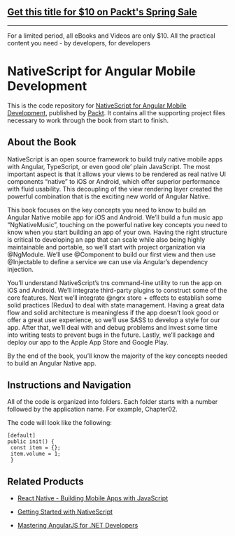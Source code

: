 ## [Get this title for $10 on Packt's Spring Sale](https://www.packt.com/B06023?utm_source=github&utm_medium=packt-github-repo&utm_campaign=spring_10_dollar_2022)
-----
For a limited period, all eBooks and Videos are only $10. All the practical content you need \- by developers, for developers

# NativeScript for Angular Mobile Development
This is the code repository for [NativeScript for Angular Mobile Development](https://www.packtpub.com/web-development/nativescript-angular-mobile-development?utm_source=github&utm_medium=repository&utm_campaign=9781787125766), published by [Packt](https://www.packtpub.com/?utm_source=github). It contains all the supporting project files necessary to work through the book from start to finish.

## About the Book
NativeScript is an open source framework to build truly native mobile apps with Angular, TypeScript, or even good ole’ plain JavaScript. The most important aspect is that it allows your views to be rendered as real native UI components “native” to iOS or Android, which offer superior performance with fluid usability. This decoupling of the view rendering layer created the powerful combination that is the exciting new world of Angular Native.

This book focuses on the key concepts you need to know to build an Angular Native mobile app for iOS and Android. We’ll build a fun music app “NgNativeMusic”, touching on the powerful native key concepts you need to know when you start building an app of your own. Having the right structure is critical to developing an app that can scale while also being highly maintainable and portable, so we’ll start with project organization via @NgModule. We’ll use @Component to build our first view and then use @Injectable to define a service we can use via Angular’s dependency injection.

You’ll understand NativeScript’s tns command-line utility to run the app on iOS and Android. We’ll integrate third-party plugins to construct some of the core features. Next we’ll integrate @ngrx store + effects to establish some solid practices (Redux) to deal with state management. Having a great data flow and solid architecture is meaningless if the app doesn’t look good or offer a great user experience, so we’ll use SASS to develop a style for our app. After that, we’ll deal with and debug problems and invest some time into writing tests to prevent bugs in the future. Lastly, we’ll package and deploy our app to the Apple App Store and Google Play.

By the end of the book, you’ll know the majority of the key concepts needed to build an Angular Native app.

## Instructions and Navigation
All of the code is organized into folders. Each folder starts with a number followed by the application name. For example, Chapter02.



The code will look like the following:
```
[default]
public init() {
 const item = {};
 item.volume = 1;
 }
```



## Related Products
* [React Native - Building Mobile Apps with JavaScript](https://www.packtpub.com/application-development/react-native-building-mobile-apps-javascript?utm_source=github&utm_medium=repository&utm_campaign=9781787282537)

* [Getting Started with NativeScript](https://www.packtpub.com/web-development/getting-started-nativescript?utm_source=github&utm_medium=repository&utm_campaign=9781785888656)

* [Mastering AngularJS for .NET Developers](https://www.packtpub.com/web-development/mastering-angularjs-net-developers?utm_source=github&utm_medium=repository&utm_campaign=9781783553983)

